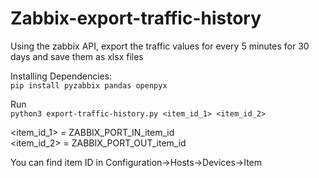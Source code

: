 # Zabbix-export-traffic-history
Using the zabbix API, export the traffic values for every 5 minutes for 30 days and save them as xlsx files

Installing Dependencies:  
`pip install pyzabbix pandas openpyx`

Run  
`python3 export-traffic-history.py <item_id_1> <item_id_2>`

<item_id_1> = ZABBIX_PORT_IN_item_id  
<item_id_2> = ZABBIX_PORT_OUT_item_id  

You can find item ID in Configuration->Hosts->Devices->Item
